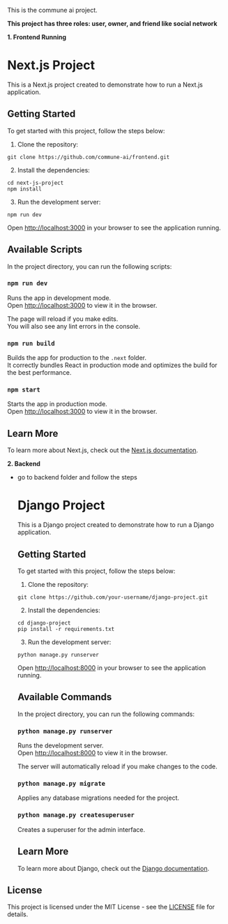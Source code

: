 This is the commune ai project.

**This project has three roles: user, owner, and friend like social network**

**1. Frontend Running**
  # Next.js Project
  
  This is a Next.js project created to demonstrate how to run a Next.js application.
  
  ## Getting Started
  
  To get started with this project, follow the steps below:
  
  1. Clone the repository:
  
  ```
  git clone https://github.com/commune-ai/frontend.git
  ```
  
  2. Install the dependencies:
  
  ```
  cd next-js-project
  npm install
  ```
  
  3. Run the development server:
  
  ```
  npm run dev
  ```
  
  Open [http://localhost:3000](http://localhost:3000) in your browser to see the application running.
  
  ## Available Scripts
  
  In the project directory, you can run the following scripts:
  
  ### `npm run dev`
  
  Runs the app in development mode.<br />
  Open [http://localhost:3000](http://localhost:3000) to view it in the browser.
  
  The page will reload if you make edits.<br />
  You will also see any lint errors in the console.
  
  ### `npm run build`
  
  Builds the app for production to the `.next` folder.<br />
  It correctly bundles React in production mode and optimizes the build for the best performance.
  
  ### `npm start`
  
  Starts the app in production mode.<br />
  Open [http://localhost:3000](http://localhost:3000) to view it in the browser.
  
  ## Learn More
  
  To learn more about Next.js, check out the [Next.js documentation](https://nextjs.org/docs).

**2. Backend**

  - go to backend folder and follow the steps
    # Django Project

    This is a Django project created to demonstrate how to run a Django application.
    
    ## Getting Started
    
    To get started with this project, follow the steps below:
    
    1. Clone the repository:
    
    ```
    git clone https://github.com/your-username/django-project.git
    ```
    
    2. Install the dependencies:
    
    ```
    cd django-project
    pip install -r requirements.txt
    ```
    
    3. Run the development server:
    
    ```
    python manage.py runserver
    ```
    
    Open [http://localhost:8000](http://localhost:8000) in your browser to see the application running.
    
    ## Available Commands
    
    In the project directory, you can run the following commands:
    
    ### `python manage.py runserver`
    
    Runs the development server.<br />
    Open [http://localhost:8000](http://localhost:8000) to view it in the browser.
    
    The server will automatically reload if you make changes to the code.
    
    ### `python manage.py migrate`
    
    Applies any database migrations needed for the project.
    
    ### `python manage.py createsuperuser`
    
    Creates a superuser for the admin interface.
    
    ## Learn More
    
    To learn more about Django, check out the [Django documentation](https://docs.djangoproject.com/).

## License

This project is licensed under the MIT License - see the [LICENSE](LICENSE) file for details.
